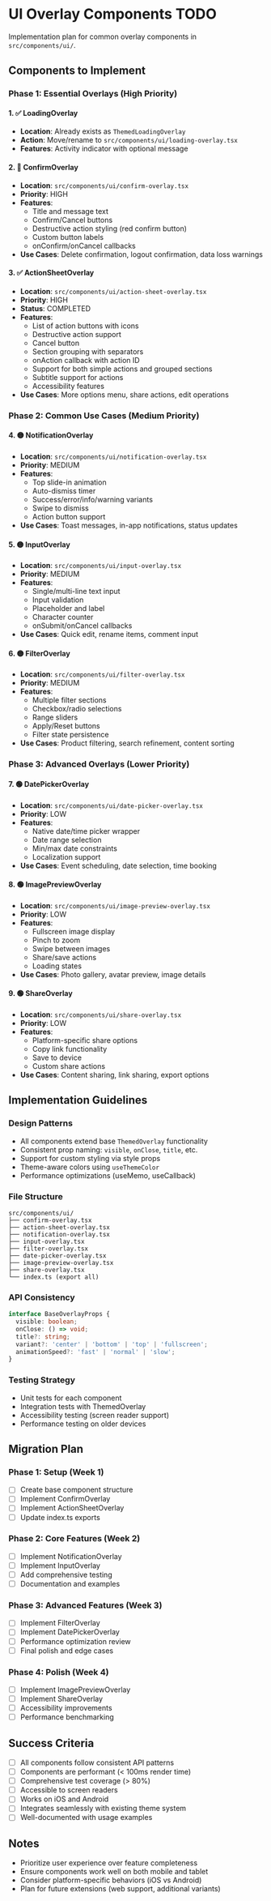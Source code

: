 # UI Overlay Components TODO

Implementation plan for common overlay components in `src/components/ui/`.

## Components to Implement

### Phase 1: Essential Overlays (High Priority)

#### 1. ✅ LoadingOverlay

- **Location**: Already exists as `ThemedLoadingOverlay`
- **Action**: Move/rename to `src/components/ui/loading-overlay.tsx`
- **Features**: Activity indicator with optional message

#### 2. 🔴 ConfirmOverlay

- **Location**: `src/components/ui/confirm-overlay.tsx`
- **Priority**: HIGH
- **Features**:
  - Title and message text
  - Confirm/Cancel buttons
  - Destructive action styling (red confirm button)
  - Custom button labels
  - onConfirm/onCancel callbacks
- **Use Cases**: Delete confirmation, logout confirmation, data loss warnings

#### 3. ✅ ActionSheetOverlay

- **Location**: `src/components/ui/action-sheet-overlay.tsx`
- **Priority**: HIGH
- **Status**: COMPLETED
- **Features**:
  - List of action buttons with icons
  - Destructive action support
  - Cancel button
  - Section grouping with separators
  - onAction callback with action ID
  - Support for both simple actions and grouped sections
  - Subtitle support for actions
  - Accessibility features
- **Use Cases**: More options menu, share actions, edit operations

### Phase 2: Common Use Cases (Medium Priority)

#### 4. 🟡 NotificationOverlay

- **Location**: `src/components/ui/notification-overlay.tsx`
- **Priority**: MEDIUM
- **Features**:
  - Top slide-in animation
  - Auto-dismiss timer
  - Success/error/info/warning variants
  - Swipe to dismiss
  - Action button support
- **Use Cases**: Toast messages, in-app notifications, status updates

#### 5. 🟡 InputOverlay

- **Location**: `src/components/ui/input-overlay.tsx`
- **Priority**: MEDIUM
- **Features**:
  - Single/multi-line text input
  - Input validation
  - Placeholder and label
  - Character counter
  - onSubmit/onCancel callbacks
- **Use Cases**: Quick edit, rename items, comment input

#### 6. 🟡 FilterOverlay

- **Location**: `src/components/ui/filter-overlay.tsx`
- **Priority**: MEDIUM
- **Features**:
  - Multiple filter sections
  - Checkbox/radio selections
  - Range sliders
  - Apply/Reset buttons
  - Filter state persistence
- **Use Cases**: Product filtering, search refinement, content sorting

### Phase 3: Advanced Overlays (Lower Priority)

#### 7. 🟢 DatePickerOverlay

- **Location**: `src/components/ui/date-picker-overlay.tsx`
- **Priority**: LOW
- **Features**:
  - Native date/time picker wrapper
  - Date range selection
  - Min/max date constraints
  - Localization support
- **Use Cases**: Event scheduling, date selection, time booking

#### 8. 🟢 ImagePreviewOverlay

- **Location**: `src/components/ui/image-preview-overlay.tsx`
- **Priority**: LOW
- **Features**:
  - Fullscreen image display
  - Pinch to zoom
  - Swipe between images
  - Share/save actions
  - Loading states
- **Use Cases**: Photo gallery, avatar preview, image details

#### 9. 🟢 ShareOverlay

- **Location**: `src/components/ui/share-overlay.tsx`
- **Priority**: LOW
- **Features**:
  - Platform-specific share options
  - Copy link functionality
  - Save to device
  - Custom share actions
- **Use Cases**: Content sharing, link sharing, export options

## Implementation Guidelines

### Design Patterns

- All components extend base `ThemedOverlay` functionality
- Consistent prop naming: `visible`, `onClose`, `title`, etc.
- Support for custom styling via style props
- Theme-aware colors using `useThemeColor`
- Performance optimizations (useMemo, useCallback)

### File Structure

```
src/components/ui/
├── confirm-overlay.tsx
├── action-sheet-overlay.tsx
├── notification-overlay.tsx
├── input-overlay.tsx
├── filter-overlay.tsx
├── date-picker-overlay.tsx
├── image-preview-overlay.tsx
├── share-overlay.tsx
└── index.ts (export all)
```

### API Consistency

```typescript
interface BaseOverlayProps {
  visible: boolean;
  onClose: () => void;
  title?: string;
  variant?: 'center' | 'bottom' | 'top' | 'fullscreen';
  animationSpeed?: 'fast' | 'normal' | 'slow';
}
```

### Testing Strategy

- Unit tests for each component
- Integration tests with ThemedOverlay
- Accessibility testing (screen reader support)
- Performance testing on older devices

## Migration Plan

### Phase 1: Setup (Week 1)

- [ ] Create base component structure
- [ ] Implement ConfirmOverlay
- [ ] Implement ActionSheetOverlay
- [ ] Update index.ts exports

### Phase 2: Core Features (Week 2)

- [ ] Implement NotificationOverlay
- [ ] Implement InputOverlay
- [ ] Add comprehensive testing
- [ ] Documentation and examples

### Phase 3: Advanced Features (Week 3)

- [ ] Implement FilterOverlay
- [ ] Implement DatePickerOverlay
- [ ] Performance optimization review
- [ ] Final polish and edge cases

### Phase 4: Polish (Week 4)

- [ ] Implement ImagePreviewOverlay
- [ ] Implement ShareOverlay
- [ ] Accessibility improvements
- [ ] Performance benchmarking

## Success Criteria

- [ ] All components follow consistent API patterns
- [ ] Components are performant (< 100ms render time)
- [ ] Comprehensive test coverage (> 80%)
- [ ] Accessible to screen readers
- [ ] Works on iOS and Android
- [ ] Integrates seamlessly with existing theme system
- [ ] Well-documented with usage examples

## Notes

- Prioritize user experience over feature completeness
- Ensure components work well on both mobile and tablet
- Consider platform-specific behaviors (iOS vs Android)
- Plan for future extensions (web support, additional variants)

